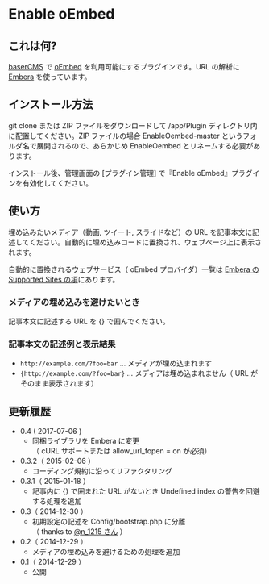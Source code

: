 # Enable oEmbed

## これは何?

[baserCMS](https://basercms.net/) で [oEmbed](http://oembed.com/) を利用可能にするプラグインです。URL の解析に [Embera](https://github.com/mpratt/Embera) を使っています。

## インストール方法

git clone または ZIP ファイルをダウンロードして /app/Plugin ディレクトリ内に配置してください。ZIP ファイルの場合 EnableOembed-master というフォルダ名で展開されるので、あらかじめ EnableOembed とリネームする必要があります。

インストール後、管理画面の [プラグイン管理] で『Enable oEmbed』プラグインを有効化してください。

## 使い方

埋め込みたいメディア（動画, ツイート, スライドなど）の URL を記事本文に記述してください。自動的に埋め込みコードに置換され、ウェブページ上に表示されます。

自動的に置換されるウェブサービス（ oEmbed プロバイダ）一覧は [Embera の Supported Sites の項](https://github.com/mpratt/Embera#supported-sites)にあります。

### メディアの埋め込みを避けたいとき

記事本文に記述する URL を {} で囲んでください。

### 記事本文の記述例と表示結果

* ````http://example.com/?foo=bar```` … メディアが埋め込まれます
* ````{http://example.com/?foo=bar}```` … メディアは埋め込まれません（ URL がそのまま表示されます）

## 更新履歴

* 0.4 ( 2017-07-06 )
	* 同梱ライブラリを Embera に変更  
	（ cURL サポートまたは allow_url_fopen = on が必須）
* 0.3.2（ 2015-02-06 ）
	* コーディング規約に沿ってリファクタリング
* 0.3.1（ 2015-01-18 ）
	* 記事内に {} で囲まれた URL がないとき Undefined index の警告を回避する処理を追加
* 0.3（ 2014-12-30 ）
	* 初期設定の記述を Config/bootstrap.php に分離  
	（ thanks to [@n_1215 さん](https://twitter.com/n_1215/status/549548359648677889) ）
* 0.2（ 2014-12-29 ）
	* メディアの埋め込みを避けるための処理を追加
* 0.1（ 2014-12-29 ）
	* 公開